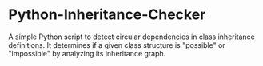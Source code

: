# Python-Inheritance-Checker
A simple Python script to detect circular dependencies in class inheritance definitions. It determines if a given class structure is "possible" or "impossible" by analyzing its inheritance graph.
